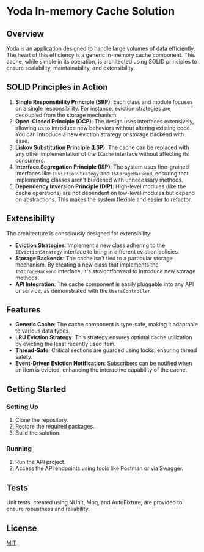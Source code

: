 
# Yoda In-memory Cache Solution

## Overview
Yoda is an application designed to handle large volumes of data efficiently. The heart of this efficiency is a generic in-memory cache component. This cache, while simple in its operation, is architected using SOLID principles to ensure scalability, maintainability, and extensibility.

## SOLID Principles in Action
1. **Single Responsibility Principle (SRP)**: Each class and module focuses on a single responsibility. For instance, eviction strategies are decoupled from the storage mechanism.
2. **Open-Closed Principle (OCP)**: The design uses interfaces extensively, allowing us to introduce new behaviors without altering existing code. You can introduce a new eviction strategy or storage backend with ease.
3. **Liskov Substitution Principle (LSP)**: The cache can be replaced with any other implementation of the `ICache` interface without affecting its consumers.
4. **Interface Segregation Principle (ISP)**: The system uses fine-grained interfaces like `IEvictionStrategy` and `IStorageBackend`, ensuring that implementing classes aren't burdened with unnecessary methods.
5. **Dependency Inversion Principle (DIP)**: High-level modules (like the cache operations) are not dependent on low-level modules but depend on abstractions. This makes the system flexible and easier to refactor.

## Extensibility
The architecture is consciously designed for extensibility:
- **Eviction Strategies**: Implement a new class adhering to the `IEvictionStrategy` interface to bring in different eviction policies.
- **Storage Backends**: The cache isn't tied to a particular storage mechanism. By creating a new class that implements the `IStorageBackend` interface, it's straightforward to introduce new storage methods.
- **API Integration**: The cache component is easily pluggable into any API or service, as demonstrated with the `UsersController`.

## Features
- **Generic Cache**: The cache component is type-safe, making it adaptable to various data types.
- **LRU Eviction Strategy**: This strategy ensures optimal cache utilization by evicting the least recently used item.
- **Thread-Safe**: Critical sections are guarded using locks, ensuring thread safety.
- **Event-Driven Eviction Notification**: Subscribers can be notified when an item is evicted, enhancing the interactive capability of the cache.

## Getting Started
### Setting Up
1. Clone the repository.
2. Restore the required packages.
3. Build the solution.

### Running
1. Run the API project.
2. Access the API endpoints using tools like Postman or via Swagger.

## Tests
Unit tests, created using NUnit, Moq, and AutoFixture, are provided to ensure robustness and reliability.

## License
[MIT](https://choosealicense.com/licenses/mit/)
